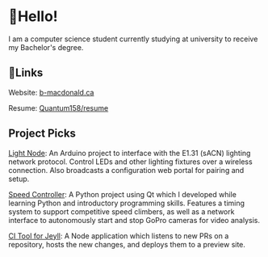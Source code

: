 # 👋Hello!

I am a computer science student currently studying at university to receive my Bachelor's degree.

## 🔗Links

Website: [b-macdonald.ca](https://b-macdonald.ca)

Resume: [Quantum158/resume](https://github.com/Quantum158/resume)

## Project Picks

[Light Node](https://github.com/Quantum158/Light-Node): An Arduino project to interface with the E1.31 (sACN) lighting network protocol. Control LEDs and other lighting fixtures over a wireless connection. Also broadcasts a configuration web portal for pairing and setup.

[Speed Controller](https://github.com/Quantum158/SpeedController): A Python project using Qt which I developed while learning Python and introductory programming skills. Features a timing system to support competitive speed climbers, as well as a network interface to autonomously start and stop GoPro cameras for video analysis.

[CI Tool for Jeyll](https://github.com/Quantum158/Jekyll-PR-Preview): A Node application which listens to new PRs on a repository, hosts the new changes, and deploys them to a preview site.
